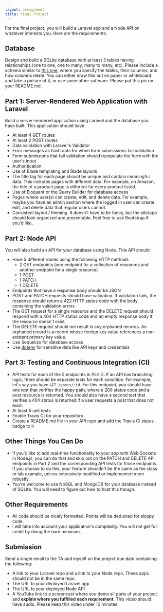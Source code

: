 ```yaml
---
layout: assignment
title: Final Project
---
```


For the final project, you will build a Laravel app and a Node API on whatever interests you. Here are the requirements:

## Database

Design and build a SQLite database with at least 3 tables having relationships (one to one, one to many, many to many, etc). Please include a schema similar to [this one](http://www.sqlitetutorial.net/sqlite-sample-database/), where you specify the tables, their columns, and how columns relate. You can either draw this out on paper or whiteboard and take a picture of it, or use some other software. Please put this pic on your README.md.

## Part 1: Server-Rendered Web Application with Laravel

Build a server-rendered application using Laravel and the database you have built. This application should have:

* At least 4 GET routes
* At least 2 POST routes
* Data validation with Laravel's Validator
* Error messages as flash data for when form submissions fail validation
* Form submissions that fail validation should repopulate the form with the user's input
* Authentication
* Use of Blade templating and Blade layouts
* The title tag for each page should be unique and contain meaningful data. This includes pages with different data. For example, on Amazon, the title of a product page is different for every product listed. 
* Use of Eloquent or the Query Builder for database access
* Pages where user(s) can create, edit, and delete data. For example, maybe you have an admin section where the logged in user can create, edit, and delete data that regular users cannot.
* Consistent layout / theming. It doesn't have to be fancy, but the site/app should look organized and presentable. Feel free to use Bootstrap if you'd like.

## Part 2: Node API

You will also build an API for your database using Node. This API should:

* Have 5 different routes using the following HTTP methods
  * 2 GET endpoints (one endpoint for a collection of resources and another endpoint for a single resource)
  * 1 POST
  * 1 PATCH
  * 1 DELETE
* Endpoints that have a response body should be JSON
* POST and PATCH requests should have validation. If validation fails, the response should return a 422 HTTP status code with the body containing the validation errors
* The GET request for a single resource and the DELETE request should respond with a 404 HTTP status code and an empty response body if the resource doesn't exist.
* The DELETE request should not result in any orphaned records. An orphaned record is a record whose foreign key value references a non-existent primary key value.
* Use Sequelize for database access
* Use [dotenv](https://www.npmjs.com/package/dotenv) for sensitive data like API keys and credentials

## Part 3: Testing and Continuous Integration (CI)

* API tests for each of the 5 endpoints in Part 2. If an API has branching logic, there should be separate tests for each condition. For example, let's say you have `GET /posts/:id`. For this endpoint, you should have one test that verifies the happy path, where a 200 status code and a post resource is returned. You should also have a second test that verifies a 404 status is returned if a user requests a post that does not exist.
* At least 5 unit tests
* Enable Travis CI for your repository
* Create a README.md file in your API repo and add the Travis CI status badge to it

## Other Things You Can Do

* If you'd like to add real-time functionality to your app with Web Sockets in Node.js, you can do that and skip out on the PATCH and DELETE API endpoints in Part 2 and the corresponding API tests for those endpoints. If you choose to do this, your feature shouldn't be the same as the class or lab example, unless extensively modified or implemented more robustly.
* You're welcome to use NoSQL and MongoDB for your database instead of SQLite. You will need to figure out how to host this though.

## Other Requirements

* All code should be nicely formatted. Points will be deducted for sloppy code.
* I will take into account your application's complexity. You will not get full credit by doing the bare minimum.

## Submission

Send a single email to the TA and myself on the project due date containing the following:

* A link to your Laravel repo and a link to your Node repo. These apps should not be in the same repo.
* The URL to your deployed Laravel app
* The URL to your deployed Node API
* A YouTube link to a screencast where you demo all parts of your project and __explain where you fulfilled each requirement__. This video should have audio. Please keep this video under 10 minutes.
